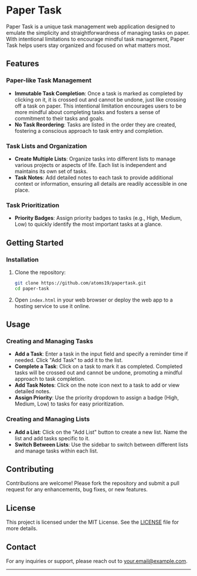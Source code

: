 

# Paper Task

Paper Task is a unique task management web application designed to emulate the simplicity and straightforwardness of managing tasks on paper. With intentional limitations to encourage mindful task management, Paper Task helps users stay organized and focused on what matters most.

## Features

### Paper-like Task Management
- **Immutable Task Completion**: Once a task is marked as completed by clicking on it, it is crossed out and cannot be undone, just like crossing off a task on paper. This intentional limitation encourages users to be more mindful about completing tasks and fosters a sense of commitment to their tasks and goals.
- **No Task Reordering**: Tasks are listed in the order they are created, fostering a conscious approach to task entry and completion.

### Task Lists and Organization
- **Create Multiple Lists**: Organize tasks into different lists to manage various projects or aspects of life. Each list is independent and maintains its own set of tasks.
- **Task Notes**: Add detailed notes to each task to provide additional context or information, ensuring all details are readily accessible in one place.

### Task Prioritization
- **Priority Badges**: Assign priority badges to tasks (e.g., High, Medium, Low) to quickly identify the most important tasks at a glance.

## Getting Started

### Installation
1. Clone the repository:
   ```bash
   git clone https://github.com/atoms19/papertask.git
   cd paper-task
   ```

2. Open `index.html` in your web browser or deploy the web app to a hosting service to use it online.

## Usage

### Creating and Managing Tasks
- **Add a Task**: Enter a task in the input field and specify a reminder time if needed. Click "Add Task" to add it to the list.
- **Complete a Task**: Click on a task to mark it as completed. Completed tasks will be crossed out and cannot be undone, promoting a mindful approach to task completion.
- **Add Task Notes**: Click on the note icon next to a task to add or view detailed notes.
- **Assign Priority**: Use the priority dropdown to assign a badge (High, Medium, Low) to tasks for easy prioritization.

### Creating and Managing Lists
- **Add a List**: Click on the "Add List" button to create a new list. Name the list and add tasks specific to it.
- **Switch Between Lists**: Use the sidebar to switch between different lists and manage tasks within each list.

## Contributing
Contributions are welcome! Please fork the repository and submit a pull request for any enhancements, bug fixes, or new features.

## License
This project is licensed under the MIT License. See the [LICENSE](LICENSE) file for more details.

## Contact
For any inquiries or support, please reach out to [your.email@example.com](mailto:your.email@example.com).

---

